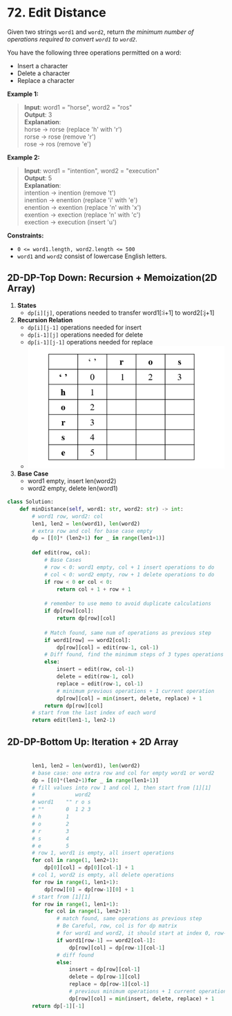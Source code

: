 # 72. Edit Distance


Given two strings `word1` and `word2`, return *the minimum number of operations required to convert `word1` to `word2`*.

You have the following three operations permitted on a word:

* Insert a character
* Delete a character
* Replace a character
 

**Example 1:**

>**Input**: word1 = "horse", word2 = "ros"  
**Output**: 3  
**Explanation**:   
horse -> rorse (replace 'h' with 'r')  
rorse -> rose (remove 'r')  
rose -> ros (remove 'e')  


**Example 2:**

>**Input**: word1 = "intention", word2 = "execution"  
**Output**: 5  
**Explanation**:   
intention -> inention (remove 't')  
inention -> enention (replace 'i' with 'e')  
enention -> exention (replace 'n' with 'x')  
exention -> exection (replace 'n' with 'c')  
exection -> execution (insert 'u')  
 

**Constraints:**

* `0 <= word1.length, word2.length <= 500`
* `word1` and `word2` consist of lowercase English letters.


## 2D-DP-Top Down: Recursion + Memoization(2D Array)

1. **States**
   * `dp[i][j]`, operations needed to transfer word1[:i+1] to word2[:j+1]
2. **Recursion Relation**
   * `dp[i][j-1]` operations needed for insert
   * `dp[i-1][j]` operations needed for delete
   * `dp[i-1][j-1]` operations needed for replace
   * ![img.png](../../Images/72-1.png)
3. **Base Case**
   * word1 empty, insert len(word2)
   * word2 empty, delete len(word1)

```python
class Solution:
    def minDistance(self, word1: str, word2: str) -> int:
        # word1 row, word2: col
        len1, len2 = len(word1), len(word2)
        # extra row and col for base case empty
        dp = [[0]* (len2+1) for _ in range(len1+1)]
        
        def edit(row, col):
            # Base Cases
            # row < 0: word1 empty, col + 1 insert operations to do
            # col < 0: word2 empty, row + 1 delete operations to do
            if row < 0 or col < 0:    
                return col + 1 + row + 1
                
            # remember to use memo to avoid duplicate calculations
            if dp[row][col]:
                return dp[row][col]

            # Match found, same num of operations as previous step
            if word1[row] == word2[col]:
                dp[row][col] = edit(row-1, col-1)
            # Diff found, find the minimum steps of 3 types operations
            else:
                insert = edit(row, col-1)
                delete = edit(row-1, col)
                replace = edit(row-1, col-1)
                # minimum previous operations + 1 current operation
                dp[row][col] = min(insert, delete, replace) + 1
            return dp[row][col]
        # start from the last index of each word
        return edit(len1-1, len2-1)
```

## 2D-DP-Bottom Up: Iteration + 2D Array

```python
        
        len1, len2 = len(word1), len(word2)
        # base case: one extra row and col for empty word1 or word2
        dp = [[0]*(len2+1)for _ in range(len1+1)]
        # fill values into row 1 and col 1, then start from [1][1]
        #             word2
        # word1    "" r o s  
        # ""       0  1 2 3
        # h        1 
        # o        2
        # r        3
        # s        4
        # e        5
        # row 1, word1 is empty, all insert operations
        for col in range(1, len2+1):
            dp[0][col] = dp[0][col-1] + 1
        # col 1, word2 is empty, all delete operations
        for row in range(1, len1+1):
            dp[row][0] = dp[row-1][0] + 1
        # start from [1][1]
        for row in range(1, len1+1):
            for col in range(1, len2+1):
                # match found, same operations as previous step
                # Be Careful, row, col is for dp matrix
                # for word1 and word2, it should start at index 0, row-1, col-1
                if word1[row-1] == word2[col-1]:
                    dp[row][col] = dp[row-1][col-1]
                # diff found
                else:
                    insert = dp[row][col-1]
                    delete = dp[row-1][col]
                    replace = dp[row-1][col-1]
                    # previous minimum operations + 1 current operation
                    dp[row][col] = min(insert, delete, replace) + 1
        return dp[-1][-1]
```
